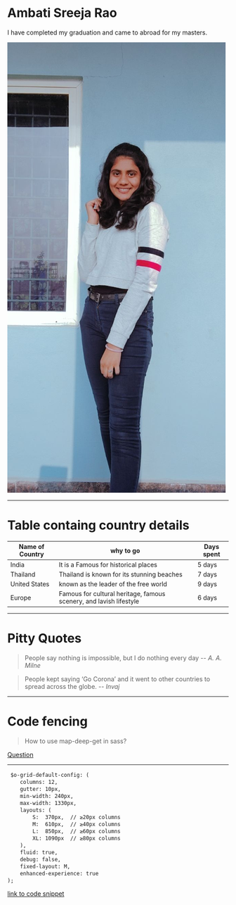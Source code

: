 # Ambati Sreeja Rao
  I have completed my graduation and came to abroad for my masters.
  
  ![Myphoto](Myphoto.jpeg)
  
  ***
  # Table containg country details

  |Name of Country|why to go|Days spent|
  |---------------|------|----------|
  |India|It is a Famous for historical places|5 days|
  |Thailand|Thailand is known for its stunning beaches|7 days
  |United States|known as the leader of the free world |9 days
  |Europe|Famous for cultural heritage, famous scenery, and lavish lifestyle|6 days|

  ***

  # Pitty Quotes
  > People say nothing is impossible, but I do nothing every day -- *A. A. Milne*
  
  > People kept saying ‘Go Corona’ and it went to other countries to spread across the globe. -- *Invaj* 

  ***

  # Code fencing

  > How to use map-deep-get in sass?


  [Question](https://stackoverflow.com/questions/66003935/how-to-use-map-deep-get-in-sass)

  ***

```
 $o-grid-default-config: (
    columns: 12,
    gutter: 10px,
    min-width: 240px,
    max-width: 1330px,
    layouts: (
        S:  370px,  // ≥20px columns
        M:  610px,  // ≥40px columns
        L:  850px,  // ≥60px columns
        XL: 1090px  // ≥80px columns
    ),
    fluid: true,
    debug: false,
    fixed-layout: M,
    enhanced-experience: true
);
```
[link to code snippet](https://css-tricks.com/snippets/sass/deep-getset-maps/)
